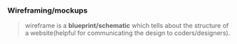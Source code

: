 ### Wireframing/mockups

> wireframe is a **blueprint/schematic** which tells about the structure  of a website(helpful for communicating the design to coders/designers).
